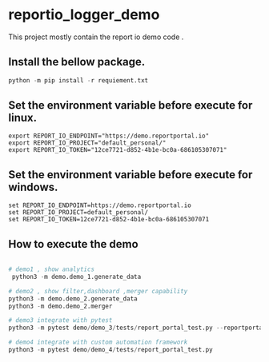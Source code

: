 # reportio_logger_demo

This project mostly contain the report io demo code .



## Install the bellow package.

```python
python -m pip install -r requiement.txt 
```


## Set the environment variable before execute for linux.  
```shell
export REPORT_IO_ENDPOINT="https://demo.reportportal.io"
export REPORT_IO_PROJECT="default_personal/"
export REPORT_IO_TOKEN="12ce7721-d852-4b1e-bc0a-686105307071"
```


## Set the environment variable before execute for windows.  
```shell
set REPORT_IO_ENDPOINT=https://demo.reportportal.io
set REPORT_IO_PROJECT=default_personal/
set REPORT_IO_TOKEN=12ce7721-d852-4b1e-bc0a-686105307071
```


## How to execute the demo 
```python

# demo1 , show analytics
 python3 -m demo.demo_1.generate_data 

# demo2 , show filter,dashboard ,merger capability 
python3 -m demo.demo_2.generate_data
python3 -m demo.demo_2.merger

# demo3 integrate with pytest
python3 -m pytest demo/demo_3/tests/report_portal_test.py --reportportal

# demo4 integrate with custom automation framework
python3 -m pytest demo/demo_4/tests/report_portal_test.py 


```


